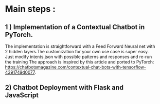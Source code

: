 # Main steps :
## 1 ) Implementation of a Contextual Chatbot in PyTorch.
The implementation is straightforward with a Feed Forward Neural net with 2 hidden layers.The customization for your own use case is super easy. Just modify intents.json with possible patterns and responses and re-run the training 
The approach is inspired by this article and ported to PyTorch: https://chatbotsmagazine.com/contextual-chat-bots-with-tensorflow-4391749d0077.

## 2) Chatbot Deployment with Flask and JavaScript


